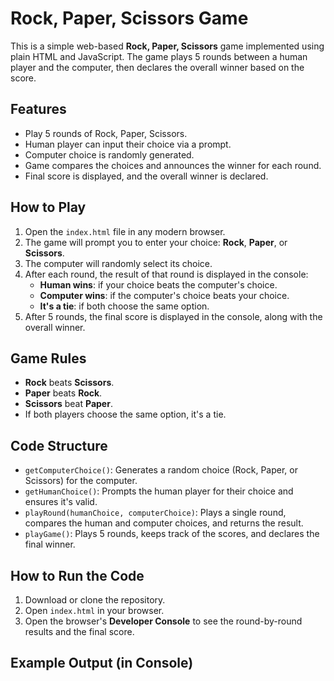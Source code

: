 # Rock, Paper, Scissors Game

This is a simple web-based **Rock, Paper, Scissors** game implemented using plain HTML and JavaScript. The game plays 5 rounds between a human player and the computer, then declares the overall winner based on the score.

## Features
- Play 5 rounds of Rock, Paper, Scissors.
- Human player can input their choice via a prompt.
- Computer choice is randomly generated.
- Game compares the choices and announces the winner for each round.
- Final score is displayed, and the overall winner is declared.

## How to Play
1. Open the `index.html` file in any modern browser.
2. The game will prompt you to enter your choice: **Rock**, **Paper**, or **Scissors**.
3. The computer will randomly select its choice.
4. After each round, the result of that round is displayed in the console:
   - **Human wins**: if your choice beats the computer's choice.
   - **Computer wins**: if the computer's choice beats your choice.
   - **It's a tie**: if both choose the same option.
5. After 5 rounds, the final score is displayed in the console, along with the overall winner.

## Game Rules
- **Rock** beats **Scissors**.
- **Paper** beats **Rock**.
- **Scissors** beat **Paper**.
- If both players choose the same option, it's a tie.

## Code Structure
- `getComputerChoice()`: Generates a random choice (Rock, Paper, or Scissors) for the computer.
- `getHumanChoice()`: Prompts the human player for their choice and ensures it's valid.
- `playRound(humanChoice, computerChoice)`: Plays a single round, compares the human and computer choices, and returns the result.
- `playGame()`: Plays 5 rounds, keeps track of the scores, and declares the final winner.

## How to Run the Code
1. Download or clone the repository.
2. Open `index.html` in your browser.
3. Open the browser's **Developer Console** to see the round-by-round results and the final score.

## Example Output (in Console)
